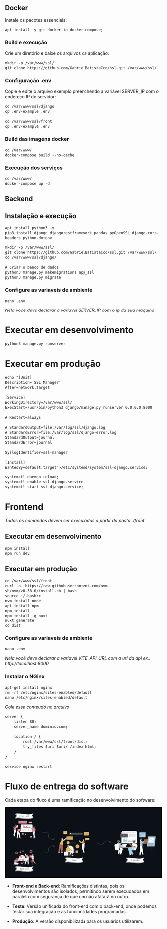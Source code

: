 ## Docker

Instale os pacotes essenciais:

```
apt install -y git docker.io docker-compose;
```

### Build e execução

Crie um diretório e baixe os arquivos da aplicação:

```
mkdir -p /var/www/ssl/
git clone https://github.com/GabrielBatistaCco/ssl.git /var/www/ssl/
```

### Configuração .env

Copie e edite o arquivo exemplo preenchendo a variável SERVER_IP com o endereço IP do servidor:

```
cd /var/www/ssl/django
cp .env-example .env

cd /var/www/ssl/front
cp .env-example .env
```

### Build das imagens docker

```
cd /var/www/
docker-compose build --no-cache
```

### Execução dos serviços

```
cd /var/www/
docker-compose up -d
```


## Backend
## Instalação e execução

```
apt install python3 -y
pip3 install django djangorestframework pandas pyOpenSSL django-cors-headers python-dotenv

```

```
mkdir -p /var/www/ssl/
git clone https://github.com/GabrielBatistaCco/ssl.git /var/www/ssl/
cd /var/www/ssl/django/

# Criar o banco de dados
python3 manage.py makemigrations app_ssl
python3 manage.py migrate
```

### Configure as variaveis de ambiente
```
nano .env
```
_Nela você deve declarar a variavel SERVER_IP com o ip da sua maquina_

# Executar em desenvolvimento
```
python3 manage.py runserver
```

# Executar em produção

```
echo "[Unit]
Description='SSL Manager'
After=network.target

[Service]
WorkingDirectory=/var/www/ssl/
ExecStart=/usr/bin/python3 django/manage.py runserver 0.0.0.0:8000

# Restart=always

# StandardOutput=file:/var/log/ssl/django.log
# StandardError=file:/var/log/ssl/django-error.log
StandardOutput=journal
StandardError=journal

SyslogIdentifier=ssl-manager

[Install]
WantedBy=default.target">/etc/systemd/system/ssl-django.service;
```

```
systemctl daemon-reload;
systemctl enable ssl-django.service
systemctl start ssl-django.service;
```

# Frontend 
_Todos os comandos devem ser executados a partir da pasta ./front_
## Executar em desenvolvimento
```
npm install
npm run dev
```

## Executar em produção

```
cd /var/www/ssl/front
curl -o- https://raw.githubusercontent.com/nvm-sh/nvm/v0.38.0/install.sh | bash
source ~/.bashrc
nvm install node
apt install npm
npm install
npm install -g nuxt
nuxt generate
cd dist
```

### Configure as variaveis de ambiente
```
nano .env
```
_Nela você deve declarar a variavel VITE_API_URL com a url da api ex.: http://localhost:8000_



### Instalar o NGinx

```
apt-get install nginx
rm -rf /etc/nginx/sites-enabled/default 
nano /etc/nginx/sites-enabled/default 
```
_Cole esse conteudo no arquivo_

```
server {
    listen 80;
    server_name dominio.com;

    location / {
        root /var/www/ssl/front/dist;
        try_files $uri $uri/ /index.html;
    }
}

service nginx restart
```


# Fluxo de entrega do software

Cada etapa do fluxo é uma ramificação no desenvolvimento do software:

<img src="django/projeto_ssl/images/release-flow.png">

- **Front-end e Back-end**: Ramificações distintas, pois os desenvolvimentos são isolados, permitindo serem execudados em paralelo com segurança de que um não afatará no outro.

- **Teste**: Versão unificada do front-end com o back-end, onde podemos testar sua integração e as funcionlidades programadas.

- **Produção**: A versão disponibilizada para os usuários utilizarem.